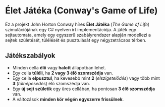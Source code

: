 # Élet Játéka (Conway's Game of Life)  

Ez a projekt John Horton Conway híres **Élet Játéka** (*The Game of Life*) szimulációjának egy C# nyelven írt implementációja. A játék egy sejtautomata, amely egy egyszerű szabályrendszer alapján modellezi a sejtek születését, túlélését és pusztulását egy négyzetrácsos térben.  

## Játékszabályok  
- Minden cella **élő** vagy **halott** állapotban lehet.  
- Egy cella **túléli**, ha **2 vagy 3 élő szomszédja** van.  
- Egy cella **elpusztul**, ha kevesebb mint **2** (*elszigetelődés*) vagy több mint **3** (*túlnépesedés*) élő szomszédja van.  
- Egy **új sejt születik** egy üres cellában, ha pontosan **3 élő szomszédja** van.  
- A változások **minden kör végén egyszerre frissülnek**.  
